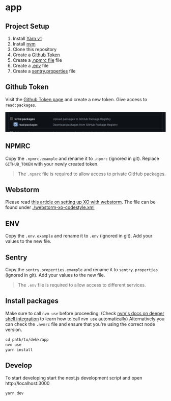 # app

## Project Setup

1. Install [Yarn v1](https://yarnpkg.com/getting-started/install)
2. Install [nvm](https://github.com/nvm-sh/nvm#installing-and-updating)
3. Clone this repository
4. Create a [Github Token](#github-token)
5. Create a [.npmrc file](#npmrc) file
6. Create a [.env](#env) file
7. Create a [sentry.properties](#sentry) file

## Github Token

Visit the [Github Token page](https://github.com/settings/tokens/new) and create a new token.
Give access to `read:packages`.

![Github Token](./docs/github-app.png)

## NPMRC

Copy the `.npmrc.example` and rename it to `.npmrc` (ignored in git).
Replace `GITHUB_TOKEN` with your newly created token.

> The `.npmrc` file is required to allow access to private GitHub packages.

## Webstorm

Please read
[this article on setting up XO with webstorm](https://github.com/jamestalmage/xo-with-webstorm).
The file can be found under [./webstorm-xo-codestyle.xml](./webstorm-xo-codestyle.xml)

## ENV

Copy the `.env.example` and rename it to `.env` (ignored in git).
Add your values to the new file.

## Sentry

Copy the `sentry.properties.example` and rename it to `sentry.properties` (ignored in git).
Add your values to the new file.

> The `.env` file is required to allow access to different services.

## Install packages

Make sure to call `nvm use` before proceeding.
(Check [nvm's docs on deeper shell integration](https://github.com/nvm-sh/nvm#deeper-shell-integration)
to learn how to call `nvm use` automatically)
Alternatively you can check the `.nvmrc` file and ensure that you're using the correct node version.

```
cd path/to/dekk/app
nvm use
yarn install
```

## Develop

To start developing start the next.js development script and open http://localhost:3000

```sh
yarn dev
```
